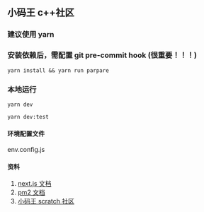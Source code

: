 ## 小码王 c++社区

### 建议使用 yarn

### 安装依赖后，需配置 git pre-commit hook (很重要！！！)

```
yarn install && yarn run parpare
```

### 本地运行

```
yarn dev
```

```
yarn dev:test
```

#### 环境配置文件

env.config.js

#### 资料

1. [next.js 文档](https://nextjs.org/docs)
2. [pm2 文档](https://pm2.keymetrics.io/docs/usage/quick-start/)
3. [小码王 scratch 社区](http://gitlab.xiaomawang.com/fe/community)
